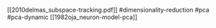 [[2010delmas_subspace-tracking.pdf]]
#dimensionality-reduction #pca #pca-dynamic 
[[1982oja_neuron-model-pca]]
